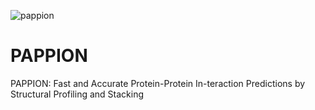 ![pappion](https://github.com/akiyamalab/PAPPION/pappion.png)

# PAPPION
PAPPION: Fast and Accurate Protein-Protein In-teraction Predictions by Structural Profiling and Stacking
